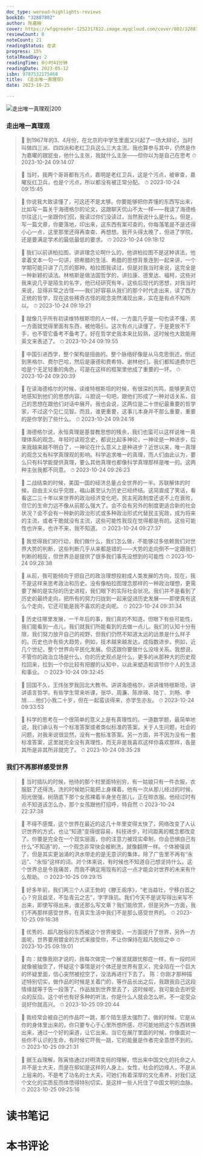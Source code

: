 ```yaml
---
doc_type: weread-highlights-reviews
bookId: "32887802"
author: 陈嘉映
cover: https://wfqqreader-1252317822.image.myqcloud.com/cover/802/32887802/t7_32887802.jpg
reviewCount: 0
noteCount: 21
readingStatus: 在读
progress: 15%
totalReadDay: 2
readingTime: 0小时41分钟
readingDate: 2023-05-12
isbn: 9787532175468
title: 《走出唯一真理观》
date: 2023-10-25

---
```


![ 走出唯一真理观|200](https://wfqqreader-1252317822.image.myqcloud.com/cover/802/32887802/t7_32887802.jpg)


### 走出唯一真理观

> 📌 到1967年的3、4月份，在北京的中学生里面又兴起了一场大辩论，当时叫做四三派、四四派和老红卫兵这么三大主流。我也算参与其中，仍然是作为嘉曜的跟屁虫，他什么主张，我就什么主张——但你以为是自己在思考 
> ⏱ 2023-10-24 09:14:07 

> 📌 当时，我两个哥哥都有污点，嘉明是老红卫兵，这是个污点，被审查，嘉曜反红卫兵，也是个污点，所以都没有被正常分配。 
> ⏱ 2023-10-24 09:15:45 

> 📌 你说我大致读懂了，可这还不是太够。你要能够把你弄懂的东西写出来，比如写一篇关于海德格尔的论文，这跟聊天侃山不太一样——我读了海德格尔往这儿一坐跟你们侃，我读过你们没读过，当然我说什么是什么，但是，写一篇文章，你要落地，印出来，这东西有案可查的，你每落笔是不是还得小心一点，这里那里还得再查查、再想想。我开头得太晚了，但进了学院，还是要满足学术的最低最低的要求。 
> ⏱ 2023-10-24 09:18:12 

> 📌 我们以前讲柏拉图，讲讲理念论啊什么的，他讲柏拉图不是这种讲法，他拿着文本一句一句讲，把希腊的生活、希腊的思想背景连到一起来讲，一个学期可能只讲了几页的那种。柏拉图我读过，但是对我当时来说，这完全是一种新颖的读法。林格斯是做法国哲学的，讲拉康、德里达、福柯，这些对我来说几乎是陌生的名字，他已经研究有年，这些后现代的思想，对我当时来说，显得非常之古怪——我们好容易从我们的那个时代走出来，读了西方正统的哲学，现在这些稀奇古怪的观念突然涌现出来，实在是有点不知所以。 
> ⏱ 2023-10-24 09:19:21 

> 📌 就像几乎所有初读维特根斯坦的人一样，一方面几乎是一句也读不懂，另一方面就觉得里面有东西，被他吸引。这次有点儿读懂了，于是更放不下手，也不管它备考不备考了。好在哲学史我本来比较熟，这时候也大致能用英文来表述了。 
> ⏱ 2023-10-24 09:19:55 

> 📌 中国引进西学，整个架构是扭曲的。整个脉络好像是从马克思倒述，倒述到黑格尔、费尔巴哈，然后是康德和费希特、谢林他们。我们都知道费尔巴哈是个无足轻重的角色，可是在这样的框架里他成了重要的一环。 
> ⏱ 2023-10-24 09:20:39 

> 📌 在读海德格尔的时候，读维特根斯坦的时候，有很深的共鸣，能够更真切地感知到他们的思想内容。斗胆说一句吧，跟他们形成了一种对话关系，自己的思想在跟他们对话中展开。我也会说，这两位是二十世纪最重要的哲学家，不过这个见仁见智。而且，谁更重要，这事儿本身并不那么重要，重要的是你学到了些什么。 
> ⏱ 2023-10-24 09:24:18 

> 📌 海德格尔说，永恒真理是基督教思想的残余，我们也蛮可以这样说唯一真理体系的观念。年轻时读观念史，都说比起多神论，一神论是一种进步，后来我越来越不明白了，一神论在什么意义上是种进步？近世以来，唯一真理的观念又有科学真理观的影响。科学追求唯一的真理，而人们由此认为，要么只有科学能提供真理，要么其他真理也都像科学真理那样是唯一的。这两种主张我都不同意。 
> ⏱ 2023-10-24 09:26:23 

> 📌 二战结束的时候，美国一国的经济总量占全世界的一半。苏联解体的时候，自由主义似乎完胜，福山甚至认为历史已经终结。这简直成了笑话，看看这二三十年以来世界的政治经济变化吧，民主宪政制度还说不上在衰败，但它的生命力远不像从前那么强大了。会不会有另外的制度更适合新的社会状况？会不会有一种新的政治形式或多种政治形式代替民主宪政，成为将来的主流，或者干脆就没有主流，这些可能性我现在觉得都是有的。这些可能性也许来，也许不来，我不知道。 
> ⏱ 2023-10-24 09:27:37 

> 📌 我觉得我们的行动，我们做什么，我们怎么做，不能够过多依赖我们对世界大势的判断，这些判断几乎从来都是错的——大势的走向倒不一定跟我们判断的相反，但世界总是提供了很多我们事先没想到的可能性 
> ⏱ 2023-10-24 09:28:38 

> 📌 从前，我可能倾向于把自己的政治理想投射成人类发展的方向，现在，我不是这样来思考政治和历史。没有像柏拉图理念那样的一种政治理想，更需要了解的是实际的历史进程，我们眼下的实际社会状况。我们并不是看到了历史的最终走向，把所有的努力归拢到一起来促进历史发展——即使真有这么个走向，它还可能是我不喜欢的走向呢。 
> ⏱ 2023-10-24 09:31:34 

> 📌 历史往哪里发展，一千年后的事，我们真的不知道，但眼下有些可能性，我们能看到一点儿，我们就我们所能看到的去做一点儿。我们的认知十分有限，我们努力放开自己的视野，但我们仍然不知道太远的远景是什么样子的。历史也许有些大趋势，例如，技术越来越发达，成指数进步。例如，近几个世纪，整个世界向平民化发展。但这跟你要做什么没啥关系。我想说，不管你的政治立场是什么，你的历史观点是什么，更多的从那种大的历史观拉回来，拉到一个你比较有把握的认知中，以此来塑造和调节你个人的生活和事业。 
> ⏱ 2023-10-24 09:32:45 

> 📌 回国不久，王炜张罗我回北大教书。讲讲海德格尔，讲讲维特根斯坦，讲讲语言哲学。有些学生常来听课，张华、周濂、陈岸瑛、陆丁、刘畅、李旭……他们小我二十岁，但在一起蛮谈得来，亦学生亦友。 
> ⏱ 2023-10-24 09:33:53 

> 📌 科学的思考在一个很简单的意义上是有真理性的。一道数学题，最简单地说，我们承认有一个标准答案或者类似标准的答案，关于人生问题，社会的问题，对我来说很显然，没有一套标准答案。另一方面，并不因为没有一套标准答案，这里就完全没有真理性，而无非是我喜欢这样你喜欢那样，各是其所是非其所非就完了。 
> ⏱ 2023-10-24 09:35:28 

### 我们不再那样感受世界

> 📌 当时插队的时候，他待的那个村里面特别穷，有一姑娘只有一件衣服，衣服脏了还得洗，洗的时候她只能把上身裸着。他有一次从那儿经过的时候，阳光很强，树荫底下那个女孩裸着半身坐在那儿，正在晾衣服。他经过时有点不知道该怎么办，那个女孩跟他打招呼，特自然 
> ⏱ 2023-10-24 22:37:38 

> 📌 不得不感慨，这个世界在最近的这几十年里变得太快了，网络改变了人认识世界的方式，也让“知道”变得很容易，科技进步，时间距离的概念都改变了。你要是完全在一个现实层面，你的注意力被现实牵制，你会恐惧自己有什么“不知道”的，一个观念非常快会被刷洗，就像翻牌一样。个体被强调了，但是其实更汹涌的洪水带走的是无意识的集体，除了广告里不再有“永远”、“永恒”这样的词。对个体来说，有时候也不知道自己想坚持什么。这个世界总是令我痛苦，而我不确定用现有的这一点才能会对世界的未来有什么帮助。 
> ⏱ 2023-10-25 09:29:15 

> 📌 好多年前，我们两三个人读王勃的《滕王阁序》，“老当益壮，宁移白首之心？穷且益坚，不坠青云之志”，字字珠玑。我们今天不是说写得出来写不出来，即使写得出来，谁还那么写文章？我们能欣赏，但是另外一方面，我们不再那样感受世界，在真实生活中我们不是那么感受世界的。 
> ⏱ 2023-10-25 09:16:38 

> 📌 优秀的、超凡脱俗的东西被这个世界接受，一方面提升了世界，另外一方面呢，世界要用镀金的方式来接受你，不让你保持在超凡脱俗之中 
> ⏱ 2023-10-25 09:19:01 

> 📌 向：就像我刚才说的，我每次做完一个展览就跟忧郁症一样，有一段时间就像被抽空了，怀疑这个事情是对个体还是世界有意义，完全陷在一个巨大的怀疑里面，信心突然被挖空了，没法再进行下去了。
陈：你刚才那种描述特别切实，做作品的时候是关着门的，等作品长出之后，我跟我自己这段情缘就等于告一段落了。作品放到世界里去了，这时候呢，我可能会去听受众的反应。这个听也有好多种的听法，你是什么人就会怎么听。不一定受众说好你就高兴。 
> ⏱ 2023-10-25 09:20:44 

> 📌 我经常会被自己的作品吓一跳，那个陌生感太强烈了。做的时候，它是从你的身体里出来的，你只要专心于心里所想所感，尽可能地把这个东西转换出来，通过一个好的渠道，让它出来。当它在展厅里面的时候，你像面对一些你不认识的生命，有时候它吓我一跳，它的能量是作者完全意想不到的。 
> ⏱ 2023-10-25 09:21:31 

> 📌 据王焱理解，陈寅恪通过对明清变局的理解，悟出来中国文化的托命之人并不是士大夫，而是在柳如是这样的人身上。女性，社会的边缘人，不是从上层来的，不是考了功名的士大夫，可她们有着深厚的文化素养，对我们这个文化的实质反而体悟得特别切实。是这样一些人托住了中国文明的血脉。 
> ⏱ 2023-10-25 09:25:16 


# 读书笔记


# 本书评论
